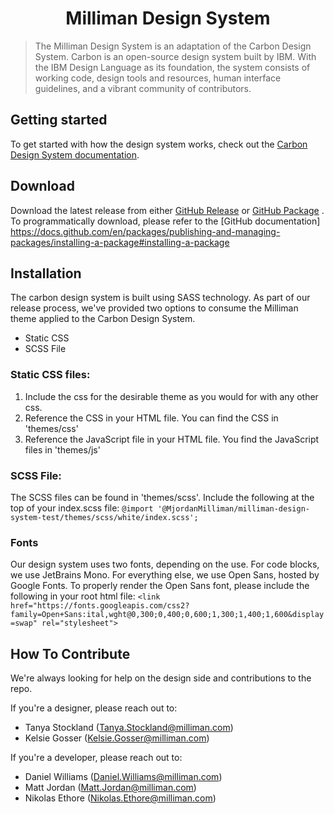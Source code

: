 <h1 align="center">
  Milliman Design System
</h1>

> The Milliman Design System is an adaptation of the Carbon Design System. 
> Carbon is an open-source design system built by IBM. With the IBM Design
> Language as its foundation, the system consists of working code, design tools
> and resources, human interface guidelines, and a vibrant community of
> contributors.

## Getting started

To get started with how the design system works, check out the [Carbon Design System documentation](https://www.carbondesignsystem.com/).

## Download
Download the latest release from either [GitHub Release](https://github.com/MJordanMilliman/milliman-design-system-test/releases) or [GitHub Package](https://github.com/MJordanMilliman/milliman-design-system-test/packages) .
To programmatically download, please refer to the [GitHub documentation] https://docs.github.com/en/packages/publishing-and-managing-packages/installing-a-package#installing-a-package

## Installation
The carbon design system is built using SASS technology. As part of our release process, we've provided two options to consume the Milliman theme applied to the Carbon Design System.

- Static CSS
- SCSS File 

### Static CSS files: 
1. Include the css for the desirable theme as you would for with any other css. 
1. Reference the CSS in your HTML file. You can find the CSS in 'themes/css'
1. Reference the JavaScript file in your HTML file. You find the JavaScript files in 'themes/js'

### SCSS File:
The SCSS files can be found in 'themes/scss'.
Include the following at the top of your index.scss file:
`@import '@MjordanMilliman/milliman-design-system-test/themes/scss/white/index.scss';`

### Fonts
Our design system uses two fonts, depending on the use. For code blocks, we use JetBrains Mono. For everything else, we use Open Sans, hosted by Google Fonts. To properly render the Open Sans font, please include the following in your root html file:
`<link href="https://fonts.googleapis.com/css2?family=Open+Sans:ital,wght@0,300;0,400;0,600;1,300;1,400;1,600&display=swap" rel="stylesheet">`

## How To Contribute

We're always looking for help on the design side and contributions to the repo.

If you're a designer, please reach out to:
- Tanya  Stockland (Tanya.Stockland@milliman.com)
- Kelsie Gosser (Kelsie.Gosser@milliman.com)

If you're a developer, please reach out to:
- Daniel Williams (Daniel.Williams@milliman.com)
- Matt Jordan (Matt.Jordan@milliman.com)
- Nikolas Ethore (Nikolas.Ethore@milliman.com)

